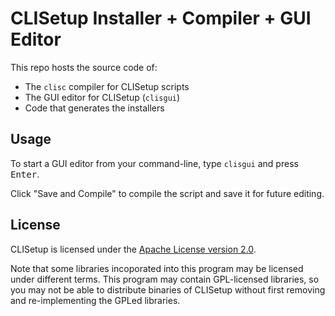 # CLISetup Installer + Compiler + GUI Editor
This repo hosts the source code of:
* The `clisc` compiler for CLISetup scripts
* The GUI editor for CLISetup (`clisgui`)
* Code that generates the installers
## Usage
To start a GUI editor from your command-line, type `clisgui` and press <kbd>Enter</kbd>.

Click "Save and Compile" to compile the script and save it for future editing.
## License
CLISetup is licensed under the [Apache License version 2.0](./LICENSE).

Note that some libraries incoporated into this program may be licensed under different terms.
This program may contain GPL-licensed libraries, so you may not be able to distribute binaries
of CLISetup without first removing and re-implementing the GPLed libraries.
